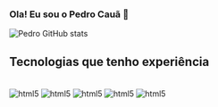 ### Ola! Eu sou o Pedro Cauã 👋


![Pedro GitHub stats](https://github-readme-stats.vercel.app/api?username=pcauaa&show_icons=true&theme=dracula)

## Tecnologias que tenho experiência

<div style="display: inline_block"><br/>
 <img aLign="center" aLt="html5" src="https://img.shields.io/badge/C%23-239120?style=for-the-badge&logo=c-sharp&logoColor=white" />
 <img aLign="center" aLt="html5" src="https://img.shields.io/badge/JavaScript-F7DF1E?style=for-the-badge&logo=javascript&logoColor=black" />
 <img aLign="center" aLt="html5" src="https://img.shields.io/badge/HTML-239120?style=for-the-badge&logo=html5&logoColor=white" />
 <img aLign="center" aLt="html5" src="https://img.shields.io/badge/C%2B%2B-00599C?style=for-the-badge&logo=c%2B%2B&logoColor=white" />
 <img aLign="center" aLt="html5" src="https://img.shields.io/badge/CSS-239120?&style=for-the-badge&logo=css3&logoColor=white" />
 <div>
